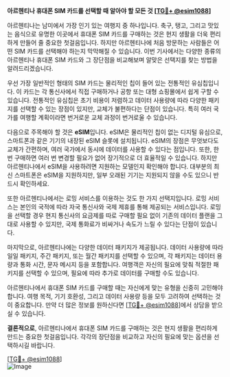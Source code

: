 **아르헨티나 휴대폰 SIM 카드를 선택할 때 알아야 할 모든 것 [[TG💪+ @esim1088](https://t.me/s/esim1088)]**

아르헨티나는 남미에서 가장 인기 있는 여행지 중 하나입니다. 축구, 탱고, 그리고 맛있는 음식으로 유명한 이곳에서 휴대폰 SIM 카드를 구매하는 것은 현지 생활을 더욱 편리하게 만들어 줄 중요한 첫걸음입니다. 하지만 아르헨티나에 처음 방문하는 사람들은 어떤 SIM 카드를 선택해야 하는지 막막해질 수 있습니다. 이번 기사에서는 다양한 종류의 아르헨티나 휴대폰 SIM 카드와 그 장단점을 비교해보며 알맞은 선택지를 찾는 방법을 알려드리겠습니다.

우선 가장 일반적인 형태의 SIM 카드는 물리적인 칩이 들어 있는 전통적인 유심칩입니다. 이 카드는 각 통신사에서 직접 구매하거나 공항 또는 대형 쇼핑몰에서 쉽게 구할 수 있습니다. 전통적인 유심칩은 초기 비용이 저렴하고 데이터 사용량에 따라 다양한 패키지를 선택할 수 있는 장점이 있지만, 교체가 불편하다는 단점이 있습니다. 특히 여러 국가를 여행할 계획이라면 번거로운 교체 과정이 번거로울 수 있습니다.

다음으로 주목해야 할 것은 **eSIM**입니다. eSIM은 물리적인 칩이 없는 디지털 유심으로, 스마트폰과 같은 기기의 내장된 eSIM 슬롯에 설치됩니다. eSIM의 장점은 무엇보다도 교체가 간편하며, 여러 국가에서 동시에 데이터를 사용할 수 있다는 점입니다. 또한, 한번 구매하면 여러 번 변경할 필요가 없어 장기적으로 더 효율적일 수 있습니다. 하지만 아르헨티나에서 eSIM을 사용하려면 지원하는 모델인지 확인해야 합니다. 대부분의 최신 스마트폰은 eSIM을 지원하지만, 일부 오래된 기기는 지원되지 않을 수도 있으니 반드시 확인하세요.

또한 아르헨티나에서는 로밍 서비스를 이용하는 것도 한 가지 선택지입니다. 로밍 서비스는 본인의 국적에 따라 자국 통신사와 국제 제휴를 통해 제공되는 서비스입니다. 로밍을 선택할 경우 현지 통신사의 요금제를 따로 구매할 필요 없이 기존의 데이터 플랜을 그대로 사용할 수 있지만, 국제 통화료가 비싸거나 속도가 느릴 수 있다는 단점이 있습니다.

마지막으로, 아르헨티나에는 다양한 데이터 패키지가 제공됩니다. 데이터 사용량에 따라 일일 패키지, 주간 패키지, 또는 월간 패키지를 선택할 수 있으며, 각 패키지는 데이터 용량과 통화 시간, 문자 메시지 등을 포함합니다. 여행객은 자신의 필요에 맞춰 적절한 패키지를 선택할 수 있으며, 필요에 따라 추가로 데이터를 구매할 수도 있습니다.

아르헨티나에서 휴대폰 SIM 카드를 구매할 때는 자신에게 맞는 유형을 신중히 고민해야 합니다. 여행 목적, 기기 호환성, 그리고 데이터 사용량 등을 모두 고려하여 선택하는 것이 중요합니다. 만약 더 많은 정보를 원하신다면 [[TG💪+ @esim1088](https://t.me/s/esim1088)]에서 상담을 받으실 수 있습니다.

**결론적으로**, 아르헨티나에서 휴대폰 SIM 카드를 구매하는 것은 현지 생활을 편리하게 만드는 중요한 첫걸음입니다. 각각의 장단점을 비교하고 자신의 필요에 맞는 옵션을 선택하시길 바랍니다. 

[[TG💪+ @esim1088](https://t.me/s/esim1088)]  
![Image](https://i.postimg.cc/Y0z9fWf4/image.png)